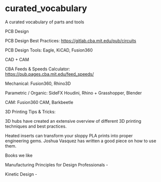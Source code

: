 # curated_vocabulary
A curated vocabulary of parts and tools

PCB Design 

PCB Design Best Practices: https://gitlab.cba.mit.edu/pub/circuits

PCB Design Tools: Eagle, KiCAD, Fusion360

CAD + CAM

CBA Feeds & Speeds Calculator: https://pub.pages.cba.mit.edu/feed_speeds/

Mechanical: Fusion360, Rhino3D

Parametric / Organic: SideFX Houdini, Rhino + Grasshopper, Blender

CAM: Fusion360 CAM, Barkbeetle

3D Printing Tips & Tricks: 

3D hubs have created an extensive overview of different 3D printing techniques and best practices. 

Heated inserts can transform your sloppy PLA prints into proper engineering gems. Joshua Vasquez has written a good piece on how to use them.

Books we like 

Manufacturing Principles for Design Professionals - 

Kinetic Design - 
